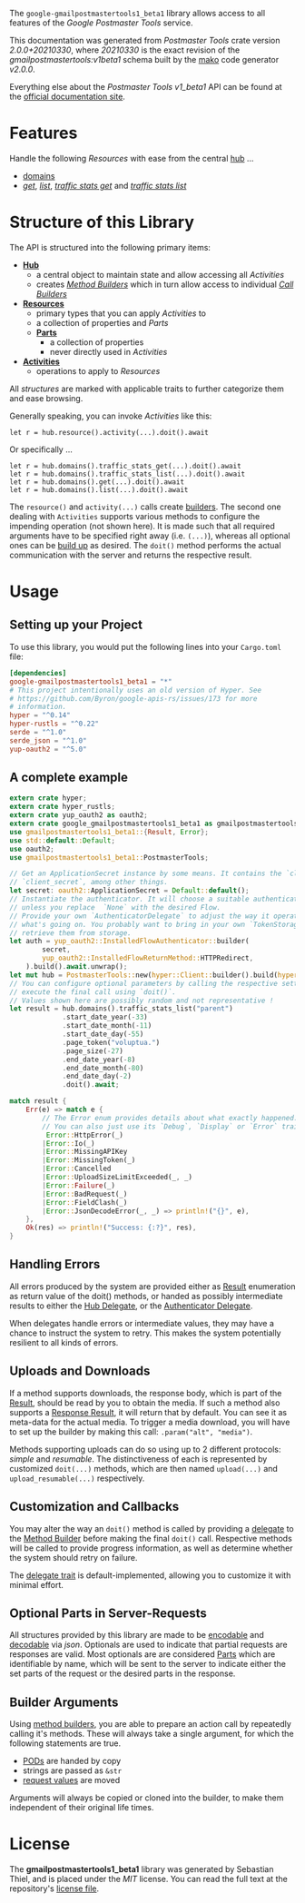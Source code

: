 <!---
DO NOT EDIT !
This file was generated automatically from 'src/mako/api/README.md.mako'
DO NOT EDIT !
-->
The `google-gmailpostmastertools1_beta1` library allows access to all features of the *Google Postmaster Tools* service.

This documentation was generated from *Postmaster Tools* crate version *2.0.0+20210330*, where *20210330* is the exact revision of the *gmailpostmastertools:v1beta1* schema built by the [mako](http://www.makotemplates.org/) code generator *v2.0.0*.

Everything else about the *Postmaster Tools* *v1_beta1* API can be found at the
[official documentation site](https://developers.google.com/gmail/postmaster).
# Features

Handle the following *Resources* with ease from the central [hub](https://docs.rs/google-gmailpostmastertools1_beta1/2.0.0+20210330/google_gmailpostmastertools1_beta1/PostmasterTools) ... 

* [domains](https://docs.rs/google-gmailpostmastertools1_beta1/2.0.0+20210330/google_gmailpostmastertools1_beta1/api::Domain)
 * [*get*](https://docs.rs/google-gmailpostmastertools1_beta1/2.0.0+20210330/google_gmailpostmastertools1_beta1/api::DomainGetCall), [*list*](https://docs.rs/google-gmailpostmastertools1_beta1/2.0.0+20210330/google_gmailpostmastertools1_beta1/api::DomainListCall), [*traffic stats get*](https://docs.rs/google-gmailpostmastertools1_beta1/2.0.0+20210330/google_gmailpostmastertools1_beta1/api::DomainTrafficStatGetCall) and [*traffic stats list*](https://docs.rs/google-gmailpostmastertools1_beta1/2.0.0+20210330/google_gmailpostmastertools1_beta1/api::DomainTrafficStatListCall)




# Structure of this Library

The API is structured into the following primary items:

* **[Hub](https://docs.rs/google-gmailpostmastertools1_beta1/2.0.0+20210330/google_gmailpostmastertools1_beta1/PostmasterTools)**
    * a central object to maintain state and allow accessing all *Activities*
    * creates [*Method Builders*](https://docs.rs/google-gmailpostmastertools1_beta1/2.0.0+20210330/google_gmailpostmastertools1_beta1/client::MethodsBuilder) which in turn
      allow access to individual [*Call Builders*](https://docs.rs/google-gmailpostmastertools1_beta1/2.0.0+20210330/google_gmailpostmastertools1_beta1/client::CallBuilder)
* **[Resources](https://docs.rs/google-gmailpostmastertools1_beta1/2.0.0+20210330/google_gmailpostmastertools1_beta1/client::Resource)**
    * primary types that you can apply *Activities* to
    * a collection of properties and *Parts*
    * **[Parts](https://docs.rs/google-gmailpostmastertools1_beta1/2.0.0+20210330/google_gmailpostmastertools1_beta1/client::Part)**
        * a collection of properties
        * never directly used in *Activities*
* **[Activities](https://docs.rs/google-gmailpostmastertools1_beta1/2.0.0+20210330/google_gmailpostmastertools1_beta1/client::CallBuilder)**
    * operations to apply to *Resources*

All *structures* are marked with applicable traits to further categorize them and ease browsing.

Generally speaking, you can invoke *Activities* like this:

```Rust,ignore
let r = hub.resource().activity(...).doit().await
```

Or specifically ...

```ignore
let r = hub.domains().traffic_stats_get(...).doit().await
let r = hub.domains().traffic_stats_list(...).doit().await
let r = hub.domains().get(...).doit().await
let r = hub.domains().list(...).doit().await
```

The `resource()` and `activity(...)` calls create [builders][builder-pattern]. The second one dealing with `Activities` 
supports various methods to configure the impending operation (not shown here). It is made such that all required arguments have to be 
specified right away (i.e. `(...)`), whereas all optional ones can be [build up][builder-pattern] as desired.
The `doit()` method performs the actual communication with the server and returns the respective result.

# Usage

## Setting up your Project

To use this library, you would put the following lines into your `Cargo.toml` file:

```toml
[dependencies]
google-gmailpostmastertools1_beta1 = "*"
# This project intentionally uses an old version of Hyper. See
# https://github.com/Byron/google-apis-rs/issues/173 for more
# information.
hyper = "^0.14"
hyper-rustls = "^0.22"
serde = "^1.0"
serde_json = "^1.0"
yup-oauth2 = "^5.0"
```

## A complete example

```Rust
extern crate hyper;
extern crate hyper_rustls;
extern crate yup_oauth2 as oauth2;
extern crate google_gmailpostmastertools1_beta1 as gmailpostmastertools1_beta1;
use gmailpostmastertools1_beta1::{Result, Error};
use std::default::Default;
use oauth2;
use gmailpostmastertools1_beta1::PostmasterTools;

// Get an ApplicationSecret instance by some means. It contains the `client_id` and 
// `client_secret`, among other things.
let secret: oauth2::ApplicationSecret = Default::default();
// Instantiate the authenticator. It will choose a suitable authentication flow for you, 
// unless you replace  `None` with the desired Flow.
// Provide your own `AuthenticatorDelegate` to adjust the way it operates and get feedback about 
// what's going on. You probably want to bring in your own `TokenStorage` to persist tokens and
// retrieve them from storage.
let auth = yup_oauth2::InstalledFlowAuthenticator::builder(
        secret,
        yup_oauth2::InstalledFlowReturnMethod::HTTPRedirect,
    ).build().await.unwrap();
let mut hub = PostmasterTools::new(hyper::Client::builder().build(hyper_rustls::HttpsConnector::with_native_roots()), auth);
// You can configure optional parameters by calling the respective setters at will, and
// execute the final call using `doit()`.
// Values shown here are possibly random and not representative !
let result = hub.domains().traffic_stats_list("parent")
             .start_date_year(-33)
             .start_date_month(-11)
             .start_date_day(-55)
             .page_token("voluptua.")
             .page_size(-27)
             .end_date_year(-8)
             .end_date_month(-80)
             .end_date_day(-2)
             .doit().await;

match result {
    Err(e) => match e {
        // The Error enum provides details about what exactly happened.
        // You can also just use its `Debug`, `Display` or `Error` traits
         Error::HttpError(_)
        |Error::Io(_)
        |Error::MissingAPIKey
        |Error::MissingToken(_)
        |Error::Cancelled
        |Error::UploadSizeLimitExceeded(_, _)
        |Error::Failure(_)
        |Error::BadRequest(_)
        |Error::FieldClash(_)
        |Error::JsonDecodeError(_, _) => println!("{}", e),
    },
    Ok(res) => println!("Success: {:?}", res),
}

```
## Handling Errors

All errors produced by the system are provided either as [Result](https://docs.rs/google-gmailpostmastertools1_beta1/2.0.0+20210330/google_gmailpostmastertools1_beta1/client::Result) enumeration as return value of
the doit() methods, or handed as possibly intermediate results to either the 
[Hub Delegate](https://docs.rs/google-gmailpostmastertools1_beta1/2.0.0+20210330/google_gmailpostmastertools1_beta1/client::Delegate), or the [Authenticator Delegate](https://docs.rs/yup-oauth2/*/yup_oauth2/trait.AuthenticatorDelegate.html).

When delegates handle errors or intermediate values, they may have a chance to instruct the system to retry. This 
makes the system potentially resilient to all kinds of errors.

## Uploads and Downloads
If a method supports downloads, the response body, which is part of the [Result](https://docs.rs/google-gmailpostmastertools1_beta1/2.0.0+20210330/google_gmailpostmastertools1_beta1/client::Result), should be
read by you to obtain the media.
If such a method also supports a [Response Result](https://docs.rs/google-gmailpostmastertools1_beta1/2.0.0+20210330/google_gmailpostmastertools1_beta1/client::ResponseResult), it will return that by default.
You can see it as meta-data for the actual media. To trigger a media download, you will have to set up the builder by making
this call: `.param("alt", "media")`.

Methods supporting uploads can do so using up to 2 different protocols: 
*simple* and *resumable*. The distinctiveness of each is represented by customized 
`doit(...)` methods, which are then named `upload(...)` and `upload_resumable(...)` respectively.

## Customization and Callbacks

You may alter the way an `doit()` method is called by providing a [delegate](https://docs.rs/google-gmailpostmastertools1_beta1/2.0.0+20210330/google_gmailpostmastertools1_beta1/client::Delegate) to the 
[Method Builder](https://docs.rs/google-gmailpostmastertools1_beta1/2.0.0+20210330/google_gmailpostmastertools1_beta1/client::CallBuilder) before making the final `doit()` call. 
Respective methods will be called to provide progress information, as well as determine whether the system should 
retry on failure.

The [delegate trait](https://docs.rs/google-gmailpostmastertools1_beta1/2.0.0+20210330/google_gmailpostmastertools1_beta1/client::Delegate) is default-implemented, allowing you to customize it with minimal effort.

## Optional Parts in Server-Requests

All structures provided by this library are made to be [encodable](https://docs.rs/google-gmailpostmastertools1_beta1/2.0.0+20210330/google_gmailpostmastertools1_beta1/client::RequestValue) and 
[decodable](https://docs.rs/google-gmailpostmastertools1_beta1/2.0.0+20210330/google_gmailpostmastertools1_beta1/client::ResponseResult) via *json*. Optionals are used to indicate that partial requests are responses 
are valid.
Most optionals are are considered [Parts](https://docs.rs/google-gmailpostmastertools1_beta1/2.0.0+20210330/google_gmailpostmastertools1_beta1/client::Part) which are identifiable by name, which will be sent to 
the server to indicate either the set parts of the request or the desired parts in the response.

## Builder Arguments

Using [method builders](https://docs.rs/google-gmailpostmastertools1_beta1/2.0.0+20210330/google_gmailpostmastertools1_beta1/client::CallBuilder), you are able to prepare an action call by repeatedly calling it's methods.
These will always take a single argument, for which the following statements are true.

* [PODs][wiki-pod] are handed by copy
* strings are passed as `&str`
* [request values](https://docs.rs/google-gmailpostmastertools1_beta1/2.0.0+20210330/google_gmailpostmastertools1_beta1/client::RequestValue) are moved

Arguments will always be copied or cloned into the builder, to make them independent of their original life times.

[wiki-pod]: http://en.wikipedia.org/wiki/Plain_old_data_structure
[builder-pattern]: http://en.wikipedia.org/wiki/Builder_pattern
[google-go-api]: https://github.com/google/google-api-go-client

# License
The **gmailpostmastertools1_beta1** library was generated by Sebastian Thiel, and is placed 
under the *MIT* license.
You can read the full text at the repository's [license file][repo-license].

[repo-license]: https://github.com/Byron/google-apis-rsblob/master/LICENSE.md
